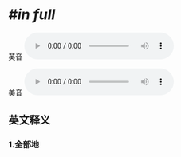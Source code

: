 # ***\#in full*** 
英音
<audio src="./media/in full1_AAC.aac" controls="controls"></audio>

美音
<audio src="./media/in full bloom2_AAC.aac" controls="controls"></audio>



  

英文释义
---
### 1.**全部地**  



